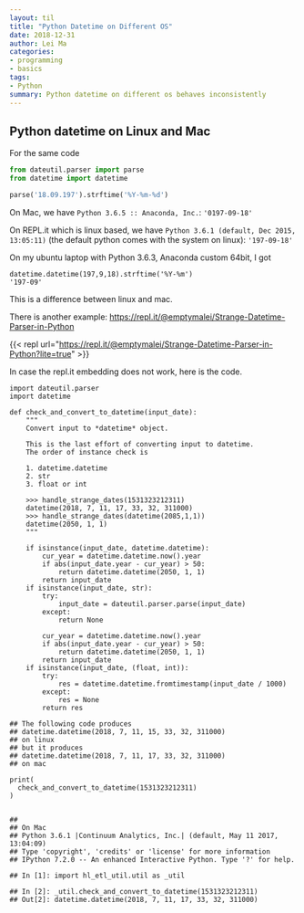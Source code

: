 ```yaml
---
layout: til
title: "Python Datetime on Different OS"
date: 2018-12-31
author: Lei Ma
categories:
- programming
- basics
tags:
- Python
summary: Python datetime on different os behaves inconsistently
---
```


## Python datetime on Linux and Mac

For the same code

```python
from dateutil.parser import parse
from datetime import datetime

parse('18.09.197').strftime('%Y-%m-%d')
```

On Mac, we have `Python 3.6.5 :: Anaconda, Inc.`: `'0197-09-18'`

On REPL.it which is linux based, we have `Python 3.6.1 (default, Dec 2015, 13:05:11)` (the default python comes with the system on linux): `'197-09-18'`

On my ubuntu laptop with Python 3.6.3, Anaconda custom 64bit, I got

```
datetime.datetime(197,9,18).strftime('%Y-%m')
'197-09'
```

This is a difference between linux and mac.

There is another example: https://repl.it/@emptymalei/Strange-Datetime-Parser-in-Python


{{< repl url="https://repl.it/@emptymalei/Strange-Datetime-Parser-in-Python?lite=true" >}}

In case the repl.it embedding does not work, here is the code.

```
import dateutil.parser
import datetime

def check_and_convert_to_datetime(input_date):
    """
    Convert input to *datetime* object.

    This is the last effort of converting input to datetime.
    The order of instance check is

    1. datetime.datetime
    2. str
    3. float or int

    >>> handle_strange_dates(1531323212311)
    datetime(2018, 7, 11, 17, 33, 32, 311000)
    >>> handle_strange_dates(datetime(2085,1,1))
    datetime(2050, 1, 1)
    """

    if isinstance(input_date, datetime.datetime):
        cur_year = datetime.datetime.now().year
        if abs(input_date.year - cur_year) > 50:
            return datetime.datetime(2050, 1, 1)
        return input_date
    if isinstance(input_date, str):
        try:
            input_date = dateutil.parser.parse(input_date)
        except:
            return None

        cur_year = datetime.datetime.now().year
        if abs(input_date.year - cur_year) > 50:
            return datetime.datetime(2050, 1, 1)
        return input_date
    if isinstance(input_date, (float, int)):
        try:
            res = datetime.datetime.fromtimestamp(input_date / 1000)
        except:
            res = None
        return res

## The following code produces
## datetime.datetime(2018, 7, 11, 15, 33, 32, 311000)
## on linux
## but it produces
## datetime.datetime(2018, 7, 11, 17, 33, 32, 311000)
## on mac

print(
  check_and_convert_to_datetime(1531323212311)
)


##
## On Mac
## Python 3.6.1 |Continuum Analytics, Inc.| (default, May 11 2017, 13:04:09)
## Type 'copyright', 'credits' or 'license' for more information
## IPython 7.2.0 -- An enhanced Interactive Python. Type '?' for help.

## In [1]: import hl_etl_util.util as _util

## In [2]: _util.check_and_convert_to_datetime(1531323212311)
## Out[2]: datetime.datetime(2018, 7, 11, 17, 33, 32, 311000)
```


